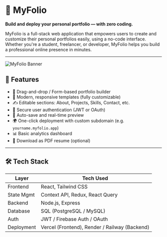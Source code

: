 # 💼 MyFolio

**Build and deploy your personal portfolio — with zero coding.**

MyFolio is a full-stack web application that empowers users to create and customize their personal portfolios easily, using a no-code interface. Whether you're a student, freelancer, or developer, MyFolio helps you build a professional online presence in minutes.

---

![MyFolio Banner](https://sdmntpreastus2.oaiusercontent.com/files/00000000-c10c-61f6-ba4e-4e7a4d03e166/raw?se=2025-07-14T20%3A30%3A18Z&sp=r&sv=2024-08-04&sr=b&scid=4fa45a6d-bb26-5d7c-a6fc-a9b043c2dca9&skoid=f28c0102-4d9d-4950-baf0-4a8e5f6cf9d4&sktid=a48cca56-e6da-484e-a814-9c849652bcb3&skt=2025-07-14T05%3A33%3A32Z&ske=2025-07-15T05%3A33%3A32Z&sks=b&skv=2024-08-04&sig=rSRmo2sjOF11/EDvsEfO4/sU%2Bk9B2ZqwvUKTwumZap4%3D)


## 🚀 Features

- 🧩 Drag-and-drop / Form-based portfolio builder
- 🎨 Modern, responsive templates (fully customizable)
- ✍️ Editable sections: About, Projects, Skills, Contact, etc.
- 🔐 Secure user authentication (JWT or OAuth)
- 💾 Auto-save and real-time preview
- 🌍 One-click deployment with custom subdomain (e.g. `yourname.myfolio.app`)
- 📊 Basic analytics dashboard
- 🧾 Download as PDF resume (optional)

---

## 🛠️ Tech Stack

| Layer        | Tech Used                             |
|--------------|----------------------------------------|
| Frontend     | React, Tailwind CSS                   |
| State Mgmt   | Context API, Redux, React Query       |
| Backend      | Node.js, Express                      |
| Database     | SQL (PostgreSQL / MySQL)              |
| Auth         | JWT / Firebase Auth / OAuth           |
| Deployment   | Vercel (Frontend), Render / Railway (Backend) |
